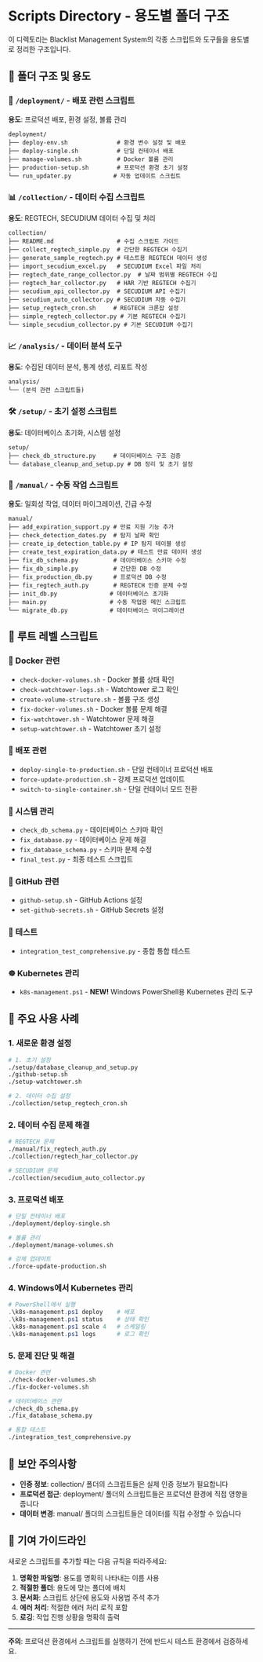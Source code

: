 # Scripts Directory - 용도별 폴더 구조

이 디렉토리는 Blacklist Management System의 각종 스크립트와 도구들을 용도별로 정리한 구조입니다.

## 📁 폴더 구조 및 용도

### 🚀 `/deployment/` - 배포 관련 스크립트
**용도**: 프로덕션 배포, 환경 설정, 볼륨 관리
```
deployment/
├── deploy-env.sh              # 환경 변수 설정 및 배포
├── deploy-single.sh           # 단일 컨테이너 배포
├── manage-volumes.sh          # Docker 볼륨 관리
├── production-setup.sh        # 프로덕션 환경 초기 설정
└── run_updater.py            # 자동 업데이트 스크립트
```

### 📊 `/collection/` - 데이터 수집 스크립트
**용도**: REGTECH, SECUDIUM 데이터 수집 및 처리
```
collection/
├── README.md                  # 수집 스크립트 가이드
├── collect_regtech_simple.py  # 간단한 REGTECH 수집기
├── generate_sample_regtech.py # 테스트용 REGTECH 데이터 생성
├── import_secudium_excel.py   # SECUDIUM Excel 파일 처리
├── regtech_date_range_collector.py  # 날짜 범위별 REGTECH 수집
├── regtech_har_collector.py   # HAR 기반 REGTECH 수집기
├── secudium_api_collector.py  # SECUDIUM API 수집기
├── secudium_auto_collector.py # SECUDIUM 자동 수집기
├── setup_regtech_cron.sh     # REGTECH 크론잡 설정
├── simple_regtech_collector.py # 기본 REGTECH 수집기
└── simple_secudium_collector.py # 기본 SECUDIUM 수집기
```

### 📈 `/analysis/` - 데이터 분석 도구
**용도**: 수집된 데이터 분석, 통계 생성, 리포트 작성
```
analysis/
└── (분석 관련 스크립트들)
```

### 🛠️ `/setup/` - 초기 설정 스크립트
**용도**: 데이터베이스 초기화, 시스템 설정
```
setup/
├── check_db_structure.py     # 데이터베이스 구조 검증
└── database_cleanup_and_setup.py # DB 정리 및 초기 설정
```

### 🔧 `/manual/` - 수동 작업 스크립트
**용도**: 일회성 작업, 데이터 마이그레이션, 긴급 수정
```
manual/
├── add_expiration_support.py # 만료 지원 기능 추가
├── check_detection_dates.py  # 탐지 날짜 확인
├── create_ip_detection_table.py # IP 탐지 테이블 생성
├── create_test_expiration_data.py # 테스트 만료 데이터 생성
├── fix_db_schema.py          # 데이터베이스 스키마 수정
├── fix_db_simple.py          # 간단한 DB 수정
├── fix_production_db.py      # 프로덕션 DB 수정
├── fix_regtech_auth.py       # REGTECH 인증 문제 수정
├── init_db.py               # 데이터베이스 초기화
├── main.py                  # 수동 작업용 메인 스크립트
└── migrate_db.py            # 데이터베이스 마이그레이션
```

## 📄 루트 레벨 스크립트

### 🐳 Docker 관련
- `check-docker-volumes.sh` - Docker 볼륨 상태 확인
- `check-watchtower-logs.sh` - Watchtower 로그 확인
- `create-volume-structure.sh` - 볼륨 구조 생성
- `fix-docker-volumes.sh` - Docker 볼륨 문제 해결
- `fix-watchtower.sh` - Watchtower 문제 해결
- `setup-watchtower.sh` - Watchtower 초기 설정

### 🚀 배포 관련
- `deploy-single-to-production.sh` - 단일 컨테이너 프로덕션 배포
- `force-update-production.sh` - 강제 프로덕션 업데이트
- `switch-to-single-container.sh` - 단일 컨테이너 모드 전환

### 🔧 시스템 관리
- `check_db_schema.py` - 데이터베이스 스키마 확인
- `fix_database.py` - 데이터베이스 문제 해결
- `fix_database_schema.py` - 스키마 문제 수정
- `final_test.py` - 최종 테스트 스크립트

### 🐙 GitHub 관련
- `github-setup.sh` - GitHub Actions 설정
- `set-github-secrets.sh` - GitHub Secrets 설정

### 🧪 테스트
- `integration_test_comprehensive.py` - 종합 통합 테스트

### ☸️ Kubernetes 관리
- `k8s-management.ps1` - **NEW!** Windows PowerShell용 Kubernetes 관리 도구

## 🎯 주요 사용 사례

### 1. 새로운 환경 설정
```bash
# 1. 초기 설정
./setup/database_cleanup_and_setup.py
./github-setup.sh
./setup-watchtower.sh

# 2. 데이터 수집 설정
./collection/setup_regtech_cron.sh
```

### 2. 데이터 수집 문제 해결
```bash
# REGTECH 문제
./manual/fix_regtech_auth.py
./collection/regtech_har_collector.py

# SECUDIUM 문제
./collection/secudium_auto_collector.py
```

### 3. 프로덕션 배포
```bash
# 단일 컨테이너 배포
./deployment/deploy-single.sh

# 볼륨 관리
./deployment/manage-volumes.sh

# 강제 업데이트
./force-update-production.sh
```

### 4. Windows에서 Kubernetes 관리
```powershell
# PowerShell에서 실행
.\k8s-management.ps1 deploy    # 배포
.\k8s-management.ps1 status    # 상태 확인
.\k8s-management.ps1 scale 4   # 스케일링
.\k8s-management.ps1 logs      # 로그 확인
```

### 5. 문제 진단 및 해결
```bash
# Docker 관련
./check-docker-volumes.sh
./fix-docker-volumes.sh

# 데이터베이스 관련
./check_db_schema.py
./fix_database_schema.py

# 통합 테스트
./integration_test_comprehensive.py
```

## 🔐 보안 주의사항

- **인증 정보**: collection/ 폴더의 스크립트들은 실제 인증 정보가 필요합니다
- **프로덕션 접근**: deployment/ 폴더의 스크립트들은 프로덕션 환경에 직접 영향을 줍니다
- **데이터 변경**: manual/ 폴더의 스크립트들은 데이터를 직접 수정할 수 있습니다

## 📝 기여 가이드라인

새로운 스크립트를 추가할 때는 다음 규칙을 따라주세요:

1. **명확한 파일명**: 용도를 명확히 나타내는 이름 사용
2. **적절한 폴더**: 용도에 맞는 폴더에 배치
3. **문서화**: 스크립트 상단에 용도와 사용법 주석 추가
4. **에러 처리**: 적절한 에러 처리 로직 포함
5. **로깅**: 작업 진행 상황을 명확히 출력

---

**주의**: 프로덕션 환경에서 스크립트를 실행하기 전에 반드시 테스트 환경에서 검증하세요.